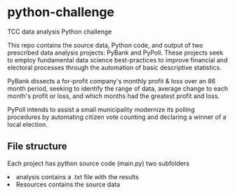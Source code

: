 # python-challenge
TCC data analysis Python challenge

This repo contains the source data, Python code, and output of two prescribed data analysis projects: PyBank and PyPoll. These projects seek to employ fundamental data science best-practices to improve financial and electoral processes through the automation of basic descriptive statistics.

PyBank dissects a for-profit company's monthly profit & loss over an 86 month period, seeking to identify the range of data, average change to each month's profit or loss, and which months had the greatest profit and loss.

PyPoll intends to assist a small municipality modernize its polling procedures by automating citizen vote counting and declaring a winner of a local election.


File structure
--------------
Each project has python source code (main.py) two subfolders<br>
<li>analysis contains a .txt file with the results </li>
<li>Resources contains the source data</li>

